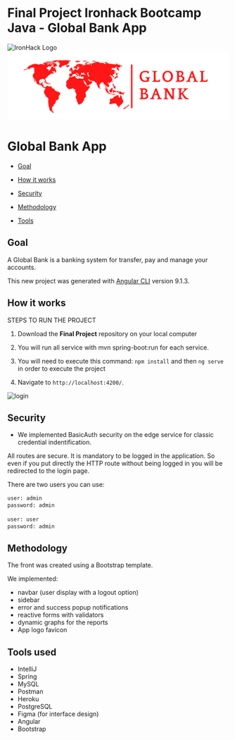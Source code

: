 # Final Project Ironhack Bootcamp Java - Global Bank App

![IronHack Logo](https://s3-eu-west-1.amazonaws.com/ih-materials/uploads/upload_d5c5793015fec3be28a63c4fa3dd4d55.png)![logoApp](images/logo_global_bank.png)

# Global Bank App

* [Goal](#goal)

* [How it works](#how-it-works)

* [Security](#security)

* [Methodology](#methodology)

* [Tools](#tools)


## <a name="goal"></a>Goal

A Global Bank is a banking system for transfer, pay and manage your accounts.

This new project was generated with [Angular CLI](https://github.com/angular/angular-cli) version 9.1.3.

## <a name="how-it-works"></a>How it works

STEPS TO RUN THE PROJECT

1. Download the **Final Project** repository on your local computer

3. You will run all service with mvn spring-boot:run for each service.

2. You will need to execute this command:
```npm install```
and then
```ng serve``` in order to execute the project

3. Navigate to `http://localhost:4200/`.

![login](images/login.png)


## <a name="security"></a>Security
* We implemented BasicAuth security on the edge service for classic credential indentification.

All routes are secure. It is mandatory to be logged in the application. So even if you put directly the HTTP route without being logged in you will be redirected to the login page.

There are two users you can use:

````
user: admin
password: admin

user: user
password: admin
````


## <a name="methodology"></a>Methodology

The front was created using a Bootstrap template.

We implemented:
- navbar (user display with a logout option)
- sidebar
- error and success popup notifications
- reactive forms with validators
- dynamic graphs for the reports
- App logo favicon

## <a name="tools"></a>Tools used
- IntelliJ
- Spring
- MySQL
- Postman
- Heroku
- PostgreSQL
- Figma (for interface design)
- Angular
- Bootstrap
